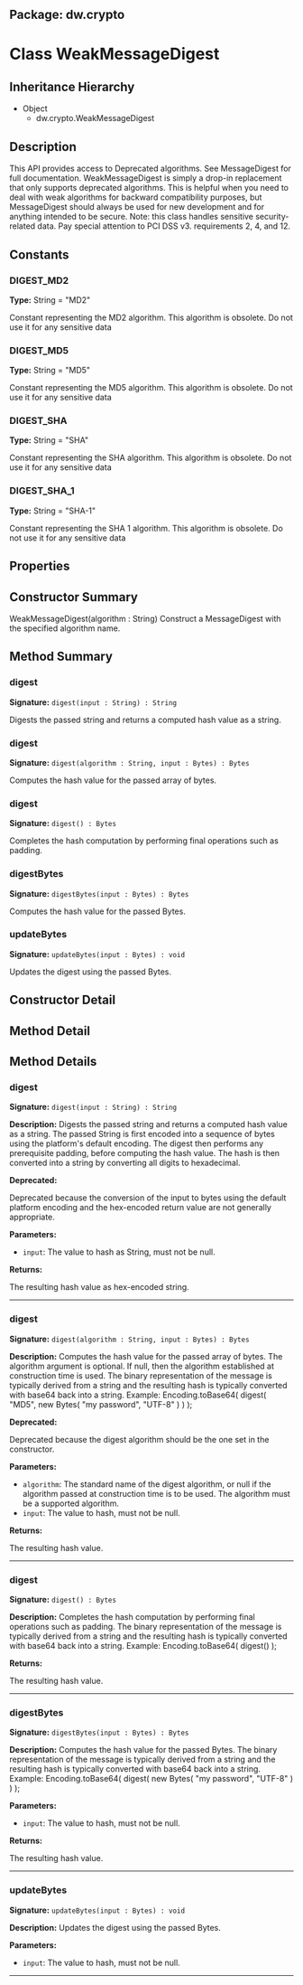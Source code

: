 ## Package: dw.crypto

# Class WeakMessageDigest

## Inheritance Hierarchy

- Object
  - dw.crypto.WeakMessageDigest

## Description

This API provides access to Deprecated algorithms. See MessageDigest for full documentation. WeakMessageDigest is simply a drop-in replacement that only supports deprecated algorithms. This is helpful when you need to deal with weak algorithms for backward compatibility purposes, but MessageDigest should always be used for new development and for anything intended to be secure. Note: this class handles sensitive security-related data. Pay special attention to PCI DSS v3. requirements 2, 4, and 12.

## Constants

### DIGEST_MD2

**Type:** String = "MD2"

Constant representing the MD2 algorithm. This algorithm is obsolete. Do not use it for any sensitive data

### DIGEST_MD5

**Type:** String = "MD5"

Constant representing the MD5 algorithm. This algorithm is obsolete. Do not use it for any sensitive data

### DIGEST_SHA

**Type:** String = "SHA"

Constant representing the SHA algorithm. This algorithm is obsolete. Do not use it for any sensitive data

### DIGEST_SHA_1

**Type:** String = "SHA-1"

Constant representing the SHA 1 algorithm. This algorithm is obsolete. Do not use it for any sensitive data

## Properties

## Constructor Summary

WeakMessageDigest(algorithm : String) Construct a MessageDigest with the specified algorithm name.

## Method Summary

### digest

**Signature:** `digest(input : String) : String`

Digests the passed string and returns a computed hash value as a string.

### digest

**Signature:** `digest(algorithm : String, input : Bytes) : Bytes`

Computes the hash value for the passed array of bytes.

### digest

**Signature:** `digest() : Bytes`

Completes the hash computation by performing final operations such as padding.

### digestBytes

**Signature:** `digestBytes(input : Bytes) : Bytes`

Computes the hash value for the passed Bytes.

### updateBytes

**Signature:** `updateBytes(input : Bytes) : void`

Updates the digest using the passed Bytes.

## Constructor Detail

## Method Detail

## Method Details

### digest

**Signature:** `digest(input : String) : String`

**Description:** Digests the passed string and returns a computed hash value as a string. The passed String is first encoded into a sequence of bytes using the platform's default encoding. The digest then performs any prerequisite padding, before computing the hash value. The hash is then converted into a string by converting all digits to hexadecimal.

**Deprecated:**

Deprecated because the conversion of the input to bytes using the default platform encoding and the hex-encoded return value are not generally appropriate.

**Parameters:**

- `input`: The value to hash as String, must not be null.

**Returns:**

The resulting hash value as hex-encoded string.

---

### digest

**Signature:** `digest(algorithm : String, input : Bytes) : Bytes`

**Description:** Computes the hash value for the passed array of bytes. The algorithm argument is optional. If null, then the algorithm established at construction time is used. The binary representation of the message is typically derived from a string and the resulting hash is typically converted with base64 back into a string. Example: Encoding.toBase64( digest( "MD5", new Bytes( "my password", "UTF-8" ) ) );

**Deprecated:**

Deprecated because the digest algorithm should be the one set in the constructor.

**Parameters:**

- `algorithm`: The standard name of the digest algorithm, or null if the algorithm passed at construction time is to be used. The algorithm must be a supported algorithm.
- `input`: The value to hash, must not be null.

**Returns:**

The resulting hash value.

---

### digest

**Signature:** `digest() : Bytes`

**Description:** Completes the hash computation by performing final operations such as padding. The binary representation of the message is typically derived from a string and the resulting hash is typically converted with base64 back into a string. Example: Encoding.toBase64( digest() );

**Returns:**

The resulting hash value.

---

### digestBytes

**Signature:** `digestBytes(input : Bytes) : Bytes`

**Description:** Computes the hash value for the passed Bytes. The binary representation of the message is typically derived from a string and the resulting hash is typically converted with base64 back into a string. Example: Encoding.toBase64( digest( new Bytes( "my password", "UTF-8" ) ) );

**Parameters:**

- `input`: The value to hash, must not be null.

**Returns:**

The resulting hash value.

---

### updateBytes

**Signature:** `updateBytes(input : Bytes) : void`

**Description:** Updates the digest using the passed Bytes.

**Parameters:**

- `input`: The value to hash, must not be null.

---